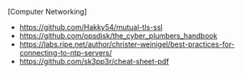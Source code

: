 [Computer Networking]
- https://github.com/Hakky54/mutual-tls-ssl
- https://github.com/opsdisk/the_cyber_plumbers_handbook
- https://labs.ripe.net/author/christer-weinigel/best-practices-for-connecting-to-ntp-servers/
- https://github.com/sk3pp3r/cheat-sheet-pdf
